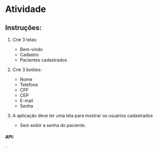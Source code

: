 # Atividade

## Instruções:
1. Crie 3 telas:
    - Bem-vindo
    - Cadastro
    - Pacientes cadastrados

2. Crie 3 botões:
    - Nome
    - Telefone
    - CPF
    - CEP
    - E-mail
    - Senha

3. A aplicação deve ter uma tela para mostrar os usuários cadastrados
    - Sem exibir a senha do paciente.

#### API:
    - 
